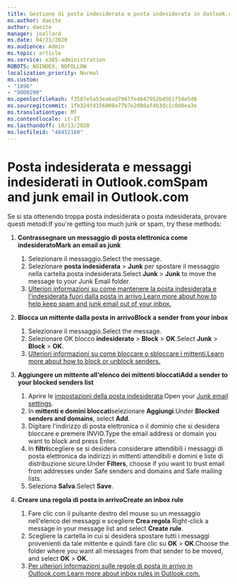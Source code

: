 ```yaml
---
title: Gestione di posta indesiderata e posta indesiderata in Outlook.com
ms.author: daeite
author: daeite
manager: joallard
ms.date: 04/21/2020
ms.audience: Admin
ms.topic: article
ms.service: o365-administration
ROBOTS: NOINDEX, NOFOLLOW
localization_priority: Normal
ms.custom:
- "1896"
- "9000290"
ms.openlocfilehash: f3587e5a53ea6ad7967fe4647952b4561f54e5d8
ms.sourcegitcommit: 1fb324fd156008e77b7e2008af4b3dc1c0d0ea3e
ms.translationtype: MT
ms.contentlocale: it-IT
ms.lasthandoff: 10/13/2020
ms.locfileid: "48452160"
---
```

# <a name="spam-and-junk-email-in-outlookcom"></a><span data-ttu-id="12d96-102">Posta indesiderata e messaggi indesiderati in Outlook.com</span><span class="sxs-lookup"><span data-stu-id="12d96-102">Spam and junk email in Outlook.com</span></span>

<span data-ttu-id="12d96-103">Se si sta ottenendo troppa posta indesiderata o posta indesiderata, provare questi metodi:</span><span class="sxs-lookup"><span data-stu-id="12d96-103">If you're getting too much junk or spam, try these methods:</span></span>

1. <span data-ttu-id="12d96-104">**Contrassegnare un messaggio di posta elettronica come indesiderato**</span><span class="sxs-lookup"><span data-stu-id="12d96-104">**Mark an email as junk**</span></span>
    1. <span data-ttu-id="12d96-105">Selezionare il messaggio.</span><span class="sxs-lookup"><span data-stu-id="12d96-105">Select the message.</span></span>
    1. <span data-ttu-id="12d96-106">Selezionare **posta indesiderata**  >  **Junk** per spostare il messaggio nella cartella posta indesiderata.</span><span class="sxs-lookup"><span data-stu-id="12d96-106">Select **Junk** > **Junk** to move the message to your Junk Email folder.</span></span>
    1. [<span data-ttu-id="12d96-107">Ulteriori informazioni su come mantenere la posta indesiderata e l'indesiderata fuori dalla posta in arrivo.</span><span class="sxs-lookup"><span data-stu-id="12d96-107">Learn more about how to help keep spam and junk email out of your inbox.</span></span>](https://support.office.com/article/a3ece97b-82f8-4a5e-9ac3-e92fa6427ae4?wt.mc_id=Office_Outlook_com_Alchemy)

1. <span data-ttu-id="12d96-108">**Blocca un mittente dalla posta in arrivo**</span><span class="sxs-lookup"><span data-stu-id="12d96-108">**Block a sender from your inbox**</span></span>
    1. <span data-ttu-id="12d96-109">Selezionare il messaggio.</span><span class="sxs-lookup"><span data-stu-id="12d96-109">Select the message.</span></span>
    1. <span data-ttu-id="12d96-110">Selezionare OK blocco **indesiderato**  >  **Block**  >  **OK**.</span><span class="sxs-lookup"><span data-stu-id="12d96-110">Select **Junk** > **Block** > **OK**.</span></span>
    1. [<span data-ttu-id="12d96-111">Ulteriori informazioni su come bloccare o sbloccare i mittenti.</span><span class="sxs-lookup"><span data-stu-id="12d96-111">Learn more about how to block or unblock senders.</span></span>](https://support.office.com/article/afba1c94-77bb-4f50-8b85-057cf52f4d5e?wt.mc_id=Office_Outlook_com_Alchemy)

1. <span data-ttu-id="12d96-112">**Aggiungere un mittente all'elenco dei mittenti bloccati**</span><span class="sxs-lookup"><span data-stu-id="12d96-112">**Add a sender to your blocked senders list**</span></span>
    1. <span data-ttu-id="12d96-113">Aprire le [impostazioni della posta indesiderata](https://outlook.live.com/mail/options/mail/junkEmail/blockedSendersAndDomainsV2).</span><span class="sxs-lookup"><span data-stu-id="12d96-113">Open your [Junk email settings](https://outlook.live.com/mail/options/mail/junkEmail/blockedSendersAndDomainsV2).</span></span>
    1. <span data-ttu-id="12d96-114">In **mittenti e domini bloccati**selezionare **Aggiungi**.</span><span class="sxs-lookup"><span data-stu-id="12d96-114">Under **Blocked senders and domains**, select **Add**.</span></span>
    1. <span data-ttu-id="12d96-115">Digitare l'indirizzo di posta elettronica o il dominio che si desidera bloccare e premere INVIO.</span><span class="sxs-lookup"><span data-stu-id="12d96-115">Type the email address or domain you want to block and press Enter.</span></span>
    1. <span data-ttu-id="12d96-116">In **filtri**scegliere se si desidera considerare attendibili i messaggi di posta elettronica da indirizzi in mittenti attendibili e domini e liste di distribuzione sicure.</span><span class="sxs-lookup"><span data-stu-id="12d96-116">Under **Filters**, choose if you want to trust email from addresses under Safe senders and domains and Safe mailing lists.</span></span>
    1. <span data-ttu-id="12d96-117">Seleziona **Salva**.</span><span class="sxs-lookup"><span data-stu-id="12d96-117">Select **Save**.</span></span>

1. <span data-ttu-id="12d96-118">**Creare una regola di posta in arrivo**</span><span class="sxs-lookup"><span data-stu-id="12d96-118">**Create an inbox rule**</span></span>
    1. <span data-ttu-id="12d96-119">Fare clic con il pulsante destro del mouse su un messaggio nell'elenco dei messaggi e scegliere **Crea regola**.</span><span class="sxs-lookup"><span data-stu-id="12d96-119">Right-click a message in your message list and select **Create rule**.</span></span>
    1. <span data-ttu-id="12d96-120">Scegliere la cartella in cui si desidera spostare tutti i messaggi provenienti da tale mittente e quindi fare clic su **OK**  >  **OK**.</span><span class="sxs-lookup"><span data-stu-id="12d96-120">Choose the folder where you want all messages from that sender to be moved, and select **OK** > **OK**.</span></span>
    1. [<span data-ttu-id="12d96-121">Per ulteriori informazioni sulle regole di posta in arrivo in Outlook.com.</span><span class="sxs-lookup"><span data-stu-id="12d96-121">Learn more about inbox rules in Outlook.com.</span></span>](https://support.office.com/article/4b094371-a5d7-49bd-8b1b-4e4896a7cc5d?wt.mc_id=Office_Outlook_com_Alchemy)
